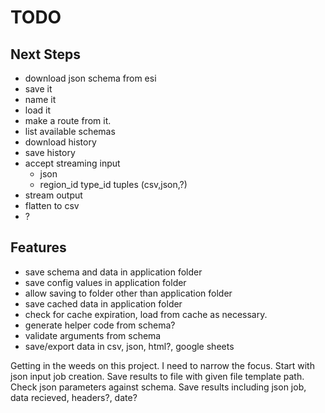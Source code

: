 # TODO

## Next Steps

- download json schema from esi
- save it
- name it
- load it
- make a route from it.
- list available schemas
- download history
- save history
- accept streaming input
  - json
  - region_id type_id tuples (csv,json,?)
- stream output
- flatten to csv
- ?

## Features

- save schema and data in application folder
- save config values in application folder
- allow saving to folder other than application folder
- save cached data in application folder
- check for cache expiration, load from cache as necessary.
- generate helper code from schema?
- validate arguments from schema
- save/export data in csv, json, html?, google sheets

Getting in the weeds on this project. I need to narrow the focus.
Start with json input job creation. Save results to file with given file template path.
Check json parameters against schema.
Save results including json job, data recieved, headers?, date?

